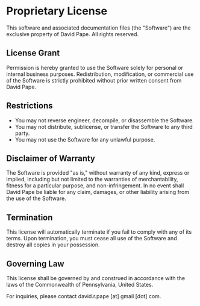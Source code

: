# Proprietary License

This software and associated documentation files (the "Software") are the exclusive property of David Pape. All rights reserved.

## License Grant
Permission is hereby granted to use the Software solely for personal or internal business purposes. Redistribution, modification, or commercial use of the Software is strictly prohibited without prior written consent from David Pape.

## Restrictions
- You may not reverse engineer, decompile, or disassemble the Software.
- You may not distribute, sublicense, or transfer the Software to any third party.
- You may not use the Software for any unlawful purpose.

## Disclaimer of Warranty
The Software is provided "as is," without warranty of any kind, express or implied, including but not limited to the warranties of merchantability, fitness for a particular purpose, and non-infringement. In no event shall David Pape be liable for any claim, damages, or other liability arising from the use of the Software.

## Termination
This license will automatically terminate if you fail to comply with any of its terms. Upon termination, you must cease all use of the Software and destroy all copies in your possession.

## Governing Law
This license shall be governed by and construed in accordance with the laws of the Commonwealth of Pennsylvania, United States.

For inquiries, please contact david.r.pape [at] gmail [dot] com.